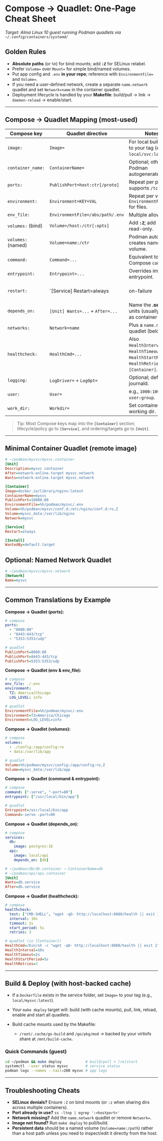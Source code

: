 # Compose → Quadlet: One‑Page Cheat Sheet

*Target: Alma Linux 10 guest running Podman quadlets via `~/.config/containers/systemd/`*

## Golden Rules

* **Absolute paths** (or `%h`) for bind mounts; add **`:Z`** for SELinux relabel.
* Prefer `Volume=` over `Mount=` for simple bind/named volumes.
* Put app config and `.env` **in your repo**; reference with `EnvironmentFile=` and `Volume=`.
* If you need a user-defined network, create a separate `name.network` quadlet and set `Network=name` in the container quadlet.
* Deployment lifecycle is handled by your **Makefile**: build/pull → link → `daemon-reload` → enable/start.

---

## Compose → Quadlet Mapping (most-used)

| Compose key        | Quadlet directive                | Notes                                                                                              |    |                        |
| ------------------ | -------------------------------- | -------------------------------------------------------------------------------------------------- | -- | ---------------------- |
| `image:`           | `Image=`                         | For local builds, set to your tag (e.g., `local/svc:latest`).                                      |    |                        |
| `container_name:`  | `ContainerName=`                 | Optional; otherwise Podman autogenerates.                                                          |    |                        |
| `ports:`           | `PublishPort=host:ctr[/proto]`   | Repeat per port; supports `/tcp` `/udp`.                                                           |    |                        |
| `environment:`     | `Environment=KEY=VAL`            | Repeat per var. Use `EnvironmentFile=` for files.                                                  |    |                        |
| `env_file:`        | `EnvironmentFile=/abs/path/.env` | Multiple allowed.                                                                                  |    |                        |
| `volumes:` (bind)  | `Volume=/host:/ctr[:opts]`       | Add **`:Z`**; add `:ro` if read-only.                                                              |    |                        |
| `volumes:` (named) | `Volume=name:/ctr`               | Podman auto-creates named volume.                                                                  |    |                        |
| `command:`         | `Command=...`                    | Equivalent to Compose `command`.                                                                   |    |                        |
| `entrypoint:`      | `Entrypoint=...`                 | Overrides image entrypoint.                                                                        |    |                        |
| `restart:`         | `[Service] Restart=always        | on-failure                                                                                         | …` | Use systemd semantics. |
| `depends_on:`      | `[Unit] Wants=...` + `After=...` | Name the **.service** units (usually same as container name).                                      |    |                        |
| `networks:`        | `Network=name`                   | Plus a `name.network` quadlet (below).                                                             |    |                        |
| `healthcheck:`     | `HealthCmd=...`                  | Also `HealthInterval=`, `HealthTimeout=`, `HealthStartPeriod=`, `HealthRetries=` in `[Container]`. |    |                        |
| `logging:`         | `LogDriver=` + `LogOpt=`         | Optional; defaults to journald.                                                                    |    |                        |
| `user:`            | `User=`                          | e.g., `1000:1000` or `user:group`.                                                                 |    |                        |
| `work_dir:`        | `Workdir=`                       | Set container working dir.                                                                         |    |                        |

> Tip: Most Compose keys map into the **`[Container]`** section; lifecycle/policy go to **`[Service]`**, and ordering/targets go to **`[Unit]`**.

---

## Minimal Container Quadlet (remote image)

```ini
# ~/podman/mysvc/mysvc.container
[Unit]
Description=mysvc container
After=network-online.target mysvc.network
Wants=network-online.target mysvc.network

[Container]
Image=docker.io/library/nginx:latest
ContainerName=mysvc
PublishPort=18080:80
EnvironmentFile=%h/podman/mysvc/.env
Volume=%h/podman/mysvc/conf.d:/etc/nginx/conf.d:ro,Z
Volume=mysvc_data:/var/lib/nginx
Network=mysvc

[Service]
Restart=always

[Install]
WantedBy=default.target
```

## Optional: Named Network Quadlet

```ini
# ~/podman/mysvc/mysvc.network
[Network]
Name=mysvc
```

---

## Common Translations by Example

**Compose → Quadlet (ports):**

```yaml
# compose
ports:
  - "8080:80"
  - "8443:443/tcp"
  - "5353:5353/udp"
```

```ini
# quadlet
PublishPort=8080:80
PublishPort=8443:443/tcp
PublishPort=5353:5353/udp
```

**Compose → Quadlet (env & env_file):**

```yaml
# compose
env_file: ./.env
environment:
  TZ: America/Chicago
  LOG_LEVEL: info
```

```ini
# quadlet
EnvironmentFile=%h/podman/mysvc/.env
Environment=TZ=America/Chicago
Environment=LOG_LEVEL=info
```

**Compose → Quadlet (volumes):**

```yaml
# compose
volumes:
  - ./config:/app/config:ro
  - data:/var/lib/app
```

```ini
# quadlet
Volume=%h/podman/mysvc/config:/app/config:ro,Z
Volume=mysvc_data:/var/lib/app
```

**Compose → Quadlet (command & entrypoint):**

```yaml
# compose
command: ["-serve", "-port=80"]
entrypoint: ["/usr/local/bin/app"]
```

```ini
# quadlet
Entrypoint=/usr/local/bin/app
Command=-serve -port=80
```

**Compose → Quadlet (depends_on):**

```yaml
# compose
services:
  db:
    image: postgres:16
  api:
    image: local/api
    depends_on: [db]
```

```ini
# ~/podman/db/db.container → ContainerName=db
# ~/podman/api/api.container
[Unit]
Wants=db.service
After=db.service
```

**Compose → Quadlet (healthcheck):**

```yaml
# compose
healthcheck:
  test: ["CMD-SHELL", "wget -qO- http://localhost:8080/health || exit 1"]
  interval: 10s
  timeout: 2s
  start_period: 5s
  retries: 3
```

```ini
# quadlet (in [Container])
HealthCmd=/bin/sh -c "wget -qO- http://localhost:8080/health || exit 1"
HealthInterval=10s
HealthTimeout=2s
HealthStartPeriod=5s
HealthRetries=3
```

---

## Build & Deploy (with host-backed cache)

* If a `Dockerfile` exists in the service folder, set `Image=` to your tag (e.g., `local/mysvc:latest`).
* Your `make deploy` target will: build (with cache mounts), pull, link, reload, enable and start all quadlets.
* Build cache mounts used by the Makefile:

  * `/root/.cache/go-build` and `/go/pkg/mod` → backed by your virtiofs share at `/mnt/build-cache`.

### Quick Commands (guest)

```bash
cd ~/podman && make deploy           # build/pull + (re)start
systemctl --user status mysvc        # service status
podman logs --names --tail=200 mysvc # app logs
```

---

## Troubleshooting Cheats

* **SELinux denials?** Ensure `:Z` on bind mounts (or `:z` when sharing dirs across multiple containers).
* **Port already in use?** `ss -ltnp | egrep ':<hostport>'`
* **Network missing?** Add the `name.network` quadlet or remove `Network=`.
* **Image not found?** Run `make deploy` to pull/build.
* **Persistent data** should be a named volume (`Volume=name:/path`) rather than a host path unless you need to inspect/edit it directly from the host.
